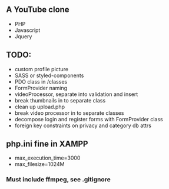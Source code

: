 ## A YouTube clone

- PHP
- Javascript
- Jquery

## TODO:

- custom profile picture
- SASS or styled-components
- PDO class in /classes
- FormProvider naming
- videoProcessor, separate into validation and insert
- break thumbnails in to separate class
- clean up upload.php
- break video processor in to separate classes
- decompose login and register forms with FormProvider class
- foreign key constraints on privacy and category db attrs

## php.ini fine in XAMPP

- max_execution_time=3000
- max_filesize=1024M

### Must include ffmpeg, see .gitignore
